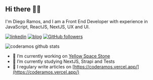 ## Hi there 🧔🏾

I'm Diego Ramos, and I am a Front End Developer with experience in JavaScript, ReactJS, NextJS, UX and UI.

[![linkedin](https://img.shields.io/badge/-linkedin-171717?style=flat-square&logo=Linkedin&logoColor=white&link=https://www.linkedin.com/in/coderamos/)](https://www.linkedin.com/in/coderamos/)
[![blog](https://img.shields.io/badge/-blog-171717?style=flat-square&logo=Ghost&logoColor=white&link=https://coderamos.netlify.app/)](https://coderamos.netlify.app/)
[![GitHub followers](https://img.shields.io/github/followers/coderamos.svg?style=social&label=follow&maxAge=2592000)](https://github.com/coderamos?tab=followers)

![coderamos github stats](https://github-readme-stats.vercel.app/api?username=coderamos&count_private=true&hide=issues,contribs&show_icons=true&title_color=FFCB00&icon_color=FFCB00&text_color=FFFFFF&bg_color=171717)

- 🔭 I’m currently working on [Yellow Space Stone](https://www.linkedin.com/company/yellowspacestone/)
- 🌱 I’m currently studying NextJS, Strapi and Tests
- 📝 I regulary write articles on [https://coderamos.vercel.app/](https://coderamos.vercel.app/)
